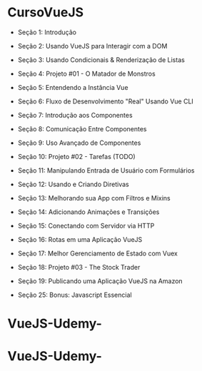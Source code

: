 # CursoVueJS

* Seção 1: Introdução
 
* Seção 2: Usando VueJS para Interagir com a DOM

* Seção 3: Usando Condicionais & Renderização de Listas
 
* Seção 4: Projeto #01 - O Matador de Monstros
 
* Seção 5: Entendendo a Instância Vue
 
* Seção 6: Fluxo de Desenvolvimento "Real" Usando Vue CLI
 
* Seção 7: Introdução aos Componentes

* Seção 8: Comunicação Entre Componentes

* Seção 9: Uso Avançado de Componentes
 
* Seção 10: Projeto #02 - Tarefas (TODO)
 
* Seção 11: Manipulando Entrada de Usuário com
Formulários

* Seção 12: Usando e Criando Diretivas

* Seção 13: Melhorando sua App com Filtros e Mixins

* Seção 14: Adicionando Animações e Transições

* Seção 15: Conectando com Servidor via HTTP

* Seção 16: Rotas em uma Aplicação VueJS

* Seção 17: Melhor Gerenciamento de Estado com Vuex

* Seção 18: Projeto #03 - The Stock Trader

* Seção 19: Publicando uma Aplicação VueJS na Amazon

* Seção 25: Bonus: Javascript Essencial
# VueJS-Udemy-
# VueJS-Udemy-
